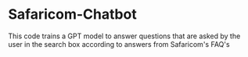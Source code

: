 # Safaricom-Chatbot

This code trains a GPT model to answer questions that are asked by the user in the search box according to answers from Safaricom's FAQ's 

